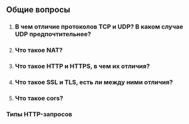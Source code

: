 ## Общие вопросы

1. ### В чем отличие протоколов TCP и UDP? В каком случае UDP предпочтительнее?
2. ### Что такое NAT?
3. ### Что такое HTTP и HTTPS, в чем их отличия?
4. ### Что такое SSL и TLS, есть ли между ними отличия?
5. ### Что такое cors?

### Типы HTTP-запросов
